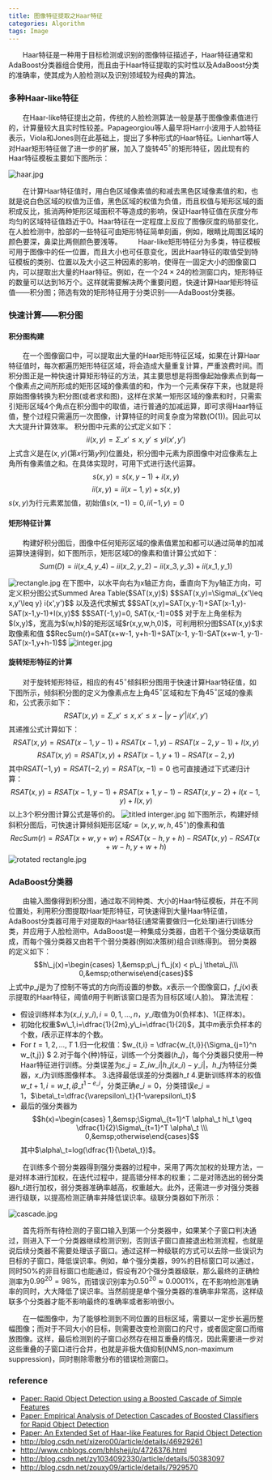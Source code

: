 ```yaml
---
title: 图像特征提取之Haar特征
categories: Algorithm
tags: Image
---
```

&emsp;&emsp;Haar特征是一种用于目标检测或识别的图像特征描述子，Haar特征通常和AdaBoost分类器组合使用，而且由于Haar特征提取的实时性以及AdaBoost分类的准确率，使其成为人脸检测以及识别领域较为经典的算法。
<!-- more -->
### 多种Haar-like特征
&emsp;&emsp;在Haar-like特征提出之前，传统的人脸检测算法一般是基于图像像素值进行的，计算量较大且实时性较差。Papageorgiou等人最早将Harr小波用于人脸特征表示，Viola和Jones则在此基础上，提出了多种形式的Haar特征。Lienhart等人对Haar矩形特征做了进一步的扩展，加入了旋转$45^{\circ}$的矩形特征，因此现有的Haar特征模板主要如下图所示：

<img src="https://ooo.0o0.ooo/2017/06/25/594f76b0d6c65.jpg" alt="haar.jpg" title="Haar-like矩形特征" />

&emsp;&emsp;在计算Haar特征值时，用白色区域像素值的和减去黑色区域像素值的和，也就是说白色区域的权值为正值，黑色区域的权值为负值，而且权值与矩形区域的面积成反比，抵消两种矩形区域面积不等造成的影响，保证Haar特征值在灰度分布均匀的区域特征值趋近于0。Haar特征在一定程度上反应了图像灰度的局部变化，在人脸检测中，脸部的一些特征可由矩形特征简单刻画，例如，眼睛比周围区域的颜色要深，鼻梁比两侧颜色要浅等。
&emsp;&emsp;Haar-like矩形特征分为多类，特征模板可用于图像中的任一位置，而且大小也可任意变化，因此Haar特征的取值受到特征模板的类别、位置以及大小这三种因素的影响，使得在一固定大小的图像窗口内，可以提取出大量的Haar特征。例如，在一个$24\times 24$的检测窗口内，矩形特征的数量可以达到16万个。这样就需要解决两个重要问题，快速计算Haar矩形特征值——积分图；筛选有效的矩形特征用于分类识别——AdaBoost分类器。

### 快速计算——积分图
#### 积分图构建
&emsp;&emsp;在一个图像窗口中，可以提取出大量的Haar矩形特征区域，如果在计算Haar特征值时，每次都遍历矩形特征区域，将会造成大量重复计算，严重浪费时间。而积分图正是一种快速计算矩形特征的方法，其主要思想是将图像起始像素点到每一个像素点之间所形成的矩形区域的像素值的和，作为一个元素保存下来，也就是将原始图像转换为积分图(或者求和图)，这样在求某一矩形区域的像素和时，只需索引矩形区域4个角点在积分图中的取值，进行普通的加减运算，即可求得Haar特征值，整个过程只需遍历一次图像，计算特征的时间复杂度为常数(O(1))。因此可以大大提升计算效率。
积分图中元素的公式定义如下：
$$ii(x,y) = \Sigma\_{x'\leq x,y'\leq y} i(x',y')$$
上式含义是在$(x,y)$(第$x$行第$y$列)位置处，积分图中元素为原图像中对应像素左上角所有像素值之和。在具体实现时，可用下式进行迭代运算。
$$s(x,y)=s(x,y-1)+i(x,y)$$
$$ii(x,y)=ii(x-1,y)+s(x,y)$$
$s(x,y)$为行元素累加值，初始值$s(x,-1)=0,ii(-1,y)=0$

#### 矩形特征计算
&emsp;&emsp;构建好积分图后，图像中任何矩形区域的像素值累加和都可以通过简单的加减运算快速得到，如下图所示，矩形区域D的像素和值计算公式如下：
$$Sum(D)=ii(x\_4, y\_4)-ii(x\_2,y\_2)-ii(x\_3,y\_3)+ii(x\_1,y\_1)$$

<img src="https://ooo.0o0.ooo/2017/06/25/594fb4dceae3c.jpg" alt="rectangle.jpg" title="矩形区域求和示意图" />
在下图中，以水平向右为x轴正方向，垂直向下为y轴正方向，可定义积分图公式Summed Area Table($SAT(x,y)$)
$$SAT(x,y)=\Sigma\_{x'\leq x,y'\leq y} i(x',y')$$
以及迭代求解式
$$SAT(x,y)=SAT(x,y-1)+SAT(x-1,y)-SAT(x-1,y-1)+I(x,y)$$
$$SAT(-1,y)=0, SAT(x,-1)=0$$
对于左上角坐标为$(x,y)$，宽高为$(w,h)$的矩形区域$r(x,y,w,h,0)$，可利用积分图$SAT(x,y)$求取像素和值
$$RecSum(r)=SAT(x+w-1, y+h-1)+SAT(x-1, y-1)-SAT(x+w-1, y-1)-SAT(x-1,y+h-1)$$
<img src="https://ooo.0o0.ooo/2017/06/25/594fb9abd4e14.jpg" alt="integer.jpg" title="积分图求矩形区域和值" />

#### 旋转矩形特征的计算
&emsp;&emsp;对于旋转矩形特征，相应的有$45^{\circ}$倾斜积分图用于快速计算Haar特征值，如下图所示，倾斜积分图的定义为像素点左上角$45^{\circ}$区域和左下角$45^{\circ}$区域的像素和，公式表示如下：
$$RSAT(x,y)=\Sigma\_{x'\leq x,x'\leq x-\left|y-y'\right|} i(x',y')$$
其递推公式计算如下：
$$RSAT(x,y)=RSAT(x-1,y-1)+RSAT(x-1,y)-RSAT(x-2,y-1)+I(x,y)$$
$$RSAT(x,y)=RSAT(x,y)+RSAT(x-1,y+1)-RSAT(x-2,y)$$
其中$RSAT(-1,y)=RSAT(-2,y)=RSAT(x,-1)=0$
也可直接通过下式递归计算：
$$RSAT(x,y)=RSAT(x-1,y-1)+RSAT(x+1,y-1)-RSAT(x,y-2)+I(x-1,y)+I(x,y)$$
以上3个积分图计算公式是等价的。
<img src="https://ooo.0o0.ooo/2017/06/25/594fb9abd4190.jpg" alt="titled interger.jpg" title="倾斜积分图求倾斜矩形区域和值" />
如下图所示，构建好倾斜积分图后，可快速计算倾斜矩形区域$r=(x,y,w,h,45^{\circ})$的像素和值
$$RecSum(r)=RSAT(x+w,y+w)+RSAT(x-h,y+h)-RSAT(x,y)-RSAT(x+w-h,y+w+h)$$
<img src="https://ooo.0o0.ooo/2017/06/25/594fb9abe7aa1.jpg" alt="rotated rectangle.jpg" title="倾斜矩形区域求和示意图" />

### AdaBoost分类器
&emsp;&emsp;由输入图像得到积分图，通过取不同种类、大小的Haar特征模板，并在不同位置处，利用积分图提取Haar矩形特征，可快速得到大量Haar特征值，AdaBoost分类器可用于对提取的Haar特征(通常需要做归一化处理)进行训练分类，并应用于人脸检测中。AdaBoost是一种集成分类器，由若干个强分类级联而成，而每个强分类器又由若干个弱分类器(例如决策树)组合训练得到。
弱分类器的定义如下：
$$h\_j(x)=\begin{cases} 1,&emsp;p\_j f\_j(x) < p\_j \theta\_j\\\ 0,&emsp;otherwise\end{cases}$$
上式中$p\_j$是为了控制不等式的方向而设置的参数。$x$表示一个图像窗口，$f\_j(x)$表示提取的Haar特征，阈值$\theta$用于判断该窗口是否为目标区域(人脸)。
算法流程：
- 假设训练样本为$(x\_i,y\_i),i=0,1,...,n$，$y\_i$取值为0(负样本)、1(正样本)。
- 初始化权重$w\_1,i=\dfrac{1}{2m},y\_i=\dfrac{1}{2l}$，其中$m$表示负样本的个数，$l$表示正样本的个数。
- For $t =1,2,...,T$
1.归一化权值：$w\_{t,i} = \dfrac{w\_{t,i}}{\Sigma\_{j=1}^n w\_{t,j}} $
2.对于每个(种)特征，训练一个分类器($h\_j$)，每个分类器只使用一种Haar特征进行训练。分类误差为$\varepsilon\_j=\Sigma\_i w\_i \left|h\_j(x\_i)-y\_i\right|$，$h\_j$为特征分类器，$x\_i$为训练图像样本。
3.选择最低误差的分类器$h\_t$
4.更新训练样本的权值$w\_{t+1,i}=w\_{t,i}\beta\_t^{1-e\_i}$，分类正确$e\_i=0$，分类错误$e\_i=1$，$\beta\_t=\dfrac{\varepsilon\_t}{1-\varepsilon\_t}$
- 最后的强分类器为
$$h(x)=\begin{cases} 1,&emsp;\Sigma\_{t=1}^T \alpha\_t h\_t \geq \dfrac{1}{2}\Sigma\_{t=1}^T \alpha\_t \\\ 0,&emsp;otherwise\end{cases}$$
其中$\alpha\_t=log(\dfrac{1}{\beta\_t})$。

&emsp;&emsp;在训练多个弱分类器得到强分类器的过程中，采用了两次加权的处理方法，一是对样本进行加权，在迭代过程中，提高错分样本的权重；二是对筛选出的弱分类器$h\_t$进行加权，弱分类器准确率越高，权重越大。此外，还需进一步对强分类器进行级联，以提高检测正确率并降低误识率。级联分类器如下所示：

<img src="https://ooo.0o0.ooo/2017/06/26/59506e87bf0f5.jpg" alt="cascade.jpg" title="级联分类器" />

&emsp;&emsp;首先将所有待检测的子窗口输入到第一个分类器中，如果某个子窗口判决通过，则进入下一个分类器继续检测识别，否则该子窗口直接退出检测流程，也就是说后续分类器不需要处理该子窗口。通过这样一种级联的方式可以去除一些误识为目标的子窗口，降低误识率。例如，单个强分类器，99%的目标窗口可以通过，同时50%的非目标窗口也能通过，假设有20个强分类器级联，那么最终的正确检测率为$0.99^{20}=98\%$，而错误识别率为$0.50^{20} \approx 0.0001\%$，在不影响检测准确率的同时，大大降低了误识率。当然前提是单个强分类器的准确率非常高，这样级联多个分类器才能不影响最终的准确率或者影响很小。

&emsp;&emsp;在一幅图像中，为了能够检测到不同位置的目标区域，需要以一定步长遍历整幅图像；而对于不同大小的目标，则需要改变检测窗口的尺寸，或者固定窗口而缩放图像。这样，最后检测到的子窗口必然存在相互重叠的情况，因此需要进一步对这些重叠的子窗口进行合并，也就是非极大值抑制(NMS,non-maximum suppression)，同时剔除零散分布的错误检测窗口。

### reference
- [Paper: Rapid Object Detection using a Boosted Cascade of Simple Features](http://wearables.cc.gatech.edu/paper_of_week/viola01rapid.pdf)
- [Paper: Empirical Analysis of Detection Cascades of Boosted Classifiers for Rapid Object Detection](https://link.springer.com/content/pdf/10.1007%2F978-3-540-45243-0_39.pdf)
- [Paper: An Extended Set of Haar-like Features for Rapid Object Detection](https://pdfs.semanticscholar.org/72e0/8cf12730135c5ccd7234036e04536218b6c1.pdf)
- http://blog.csdn.net/xizero00/article/details/46929261
- http://www.cnblogs.com/bhlsheji/p/4726376.html
- http://blog.csdn.net/zy1034092330/article/details/50383097
- http://blog.csdn.net/zouxy09/article/details/7929570